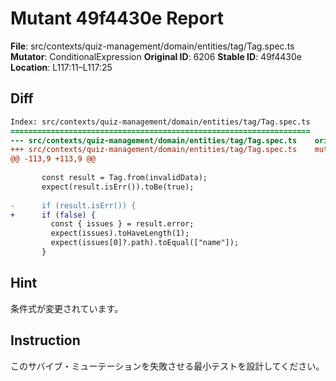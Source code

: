 # Mutant 49f4430e Report

**File**: src/contexts/quiz-management/domain/entities/tag/Tag.spec.ts
**Mutator**: ConditionalExpression
**Original ID**: 6206
**Stable ID**: 49f4430e
**Location**: L117:11–L117:25

## Diff

```diff
Index: src/contexts/quiz-management/domain/entities/tag/Tag.spec.ts
===================================================================
--- src/contexts/quiz-management/domain/entities/tag/Tag.spec.ts	original
+++ src/contexts/quiz-management/domain/entities/tag/Tag.spec.ts	mutated #6206
@@ -113,9 +113,9 @@
 
       const result = Tag.from(invalidData);
       expect(result.isErr()).toBe(true);
 
-      if (result.isErr()) {
+      if (false) {
         const { issues } = result.error;
         expect(issues).toHaveLength(1);
         expect(issues[0]?.path).toEqual(["name"]);
       }
```

## Hint

条件式が変更されています。

## Instruction

このサバイブ・ミューテーションを失敗させる最小テストを設計してください。
